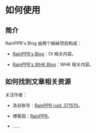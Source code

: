 # 如何使用

## 简介

RainPPR's Blog 由两个姊妹项目构成：

+ [RainPPR's Blog](https://raineblog.github.io/blog/)：OI 相关内容。

+ [RainPPR's WHK Blog](https://raineblog.github.io/whk/)：WHK 相关内容。

## 如何找到文章相关资源

关注作者：

+ 洛谷账号：[RainPPR (uid: 371511)](https://www.luogu.com.cn/user/371511)。

+ 博客园：[RainPPR](https://www.cnblogs.com/RainPPR)。

+ ……
